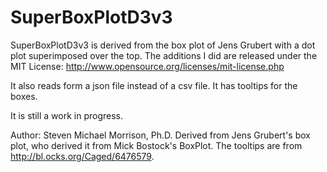 # SuperBoxPlotD3v3
SuperBoxPlotD3v3 is derived from the box plot of Jens Grubert with a dot plot superimposed over the top.
The additions I did are released under the MIT License: http://www.opensource.org/licenses/mit-license.php

It also reads form a json file instead of a csv file. It has tooltips for the boxes.

It is still a work in progress.

Author: Steven Michael Morrison, Ph.D.
Derived from Jens Grubert's box plot, who derived it from Mick Bostock's BoxPlot.
The tooltips are from http://bl.ocks.org/Caged/6476579.





